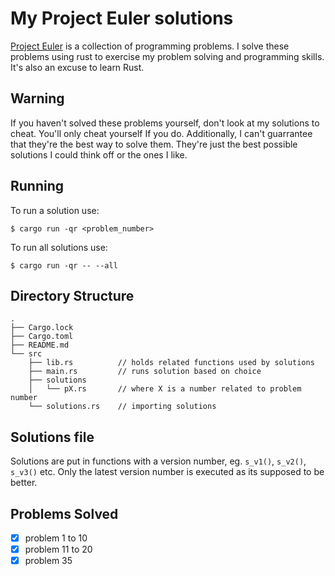 # My Project Euler solutions

[Project Euler](https://projecteuler.net/) is a collection of programming problems.
I solve these problems using rust to exercise my problem solving and programming skills.
It's also an excuse to learn Rust.

## Warning

If you haven't solved these problems yourself, don't look at my solutions to cheat.
You'll only cheat yourself If you do. Additionally,
I can't guarrantee that they're the best way to solve them.
They're just the best possible solutions I could think off or the ones I like.

## Running

To run a solution use: 

```
$ cargo run -qr <problem_number>
```

To run all solutions use: 

```
$ cargo run -qr -- --all
```

## Directory Structure

```
.
├── Cargo.lock
├── Cargo.toml
├── README.md
└── src
    ├── lib.rs			// holds related functions used by solutions
    ├── main.rs			// runs solution based on choice
    ├── solutions
    │   └── pX.rs		// where X is a number related to problem number
    └── solutions.rs	// importing solutions
```

## Solutions file

Solutions are put in functions with a version number, eg. `s_v1()`, `s_v2()`, `s_v3()` etc.
Only the latest version number is executed as its supposed to be better.

## Problems Solved
- [x] problem 1 to 10
- [x] problem 11 to 20
- [x] problem 35
